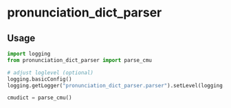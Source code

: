 # pronunciation_dict_parser

## Usage

```py
import logging
from pronunciation_dict_parser import parse_cmu

# adjust loglevel (optional)
logging.basicConfig()
logging.getLogger("pronunciation_dict_parser.parser").setLevel(logging.INFO)

cmudict = parse_cmu()
```
